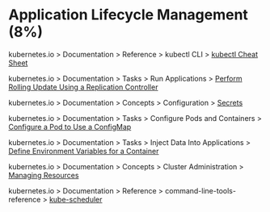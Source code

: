 # Application Lifecycle Management (8%)

kubernetes.io > Documentation > Reference > kubectl CLI > [kubectl Cheat Sheet](https://kubernetes.io/docs/reference/kubectl/cheatsheet/)

kubernetes.io > Documentation > Tasks > Run Applications > [Perform Rolling Update Using a Replication Controller](https://kubernetes.io/docs/tasks/run-application/rolling-update-replication-controller/)

kubernetes.io > Documentation > Concepts > Configuration > [Secrets](https://kubernetes.io/docs/concepts/configuration/secret/)

kubernetes.io > Documentation > Tasks > Configure Pods and Containers > [Configure a Pod to Use a ConfigMap](https://kubernetes.io/docs/tasks/configure-pod-container/configure-pod-configmap/)

kubernetes.io > Documentation > Tasks > Inject Data Into Applications > [Define Environment Variables for a Container](https://kubernetes.io/docs/tasks/inject-data-application/define-environment-variable-container/)

kubernetes.io > Documentation > Concepts > Cluster Administration > [Managing Resources](https://kubernetes.io/docs/concepts/cluster-administration/manage-deployment/#scaling-your-application)

kubernetes.io > Documentation > Reference > command-line-tools-reference > [kube-scheduler](https://kubernetes.io/docs/reference/command-line-tools-reference/kube-scheduler/)
